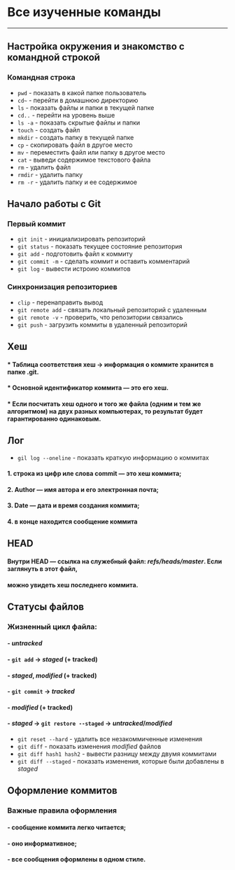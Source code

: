# Все изученные команды
---
## Настройка окружения и знакомство с командной строкой


### Командная строка
 * `pwd` - показать в какой папке пользователь 
 * `cd~` - перейти в домашнюю директорию
 * `ls` - показать файлы и папки в текущей папке
 * `cd..` - перейти на уровень выше
 * `ls -a` - показать скрытые файлы и папки
 * `touch` - создать файл
 * `mkdir` - создать папку в текущей папке
 * `cp` - скопировать файл в другое место
 * `mv` - переместить файл или папку в другое место
 * `cat` - выведи содержимое текстового файла
 * `rm` - удалить файл
 * `rmdir` - удалить папку
 * `rm -r` - удалить папку и ее содержимое
## Начало работы с Git


### Первый коммит
 * `git init` - инициализировать репозиторий
 * `git status` - показать текущее состояние репозитория
 * `git add` - подготовить файл к коммиту
 * `git commit -m` - сделать коммит и оставить комментарий
 * `git log` - вывести истроию коммитов
### Синхронизация репозиториев
 * `clip` - перенаправить вывод
 * `git remote add` - связать локальный репозиторий с удаленным
 * `git remote -v` - проверить, что репозитории связались
 * `git push` - загрузить коммиты в удаленный репозиторий
## Хеш


#### * Таблица соответствия хеш → информация о коммите хранится в папке .git.
#### * Основной идентификатор коммита — это его хеш.
#### * Если посчитать хеш одного и того же файла (одним и тем же алгоритмом) на двух разных компьютерах, то результат будет гарантированно одинаковым.

## Лог


 * `gil log --oneline` - показать краткую информацию о коммитах

#### 1. строка из цифр иле слова commit — это хеш коммита;
#### 2. Author — имя автора и его электронная почта;
#### 3. Date — дата и время создания коммита;
#### 4. в конце находится сообщение коммита

## HEAD


#### Внутри HEAD — ссылка на служебный файл: *refs/heads/master*. Если заглянуть в этот файл,
#### можно увидеть хеш последнего коммита.

## Статусы файлов


### Жизненный цикл файла:
#### - *untracked*
#### - `git add` -> *staged* (+ tracked)
#### - *staged*, *modified* (+ tracked)
#### - `git commit` -> *tracked*
#### - *modified* (+ tracked)
#### - *staged* -> `git restore --staged` -> *untracked*/*modified*
 * `git reset --hard` - удалить все незакоммиченные изменения
 * `git diff` - показать изменения *modified* файлов
 * `git diff hash1 hash2` - вывести разницу между двумя коммитами
 * `git diff --staged` - показать изменения, которые были добавлены в *staged*
## Оформление коммитов


### Важные правила оформления
#### - сообщение коммита легко читается;
#### - оно информативное;
#### - все сообщения оформлены в одном стиле.
